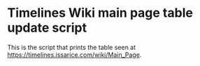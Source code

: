 # Timelines Wiki main page table update script

This is the script that prints the table seen at
<https://timelines.issarice.com/wiki/Main_Page>.
